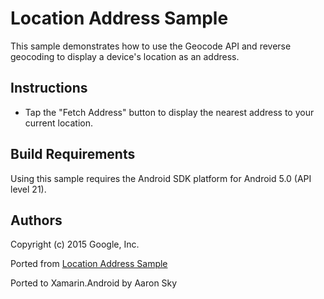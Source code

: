 Location Address Sample
=======================

This sample demonstrates how to use the Geocode API and reverse geocoding to display a device's location as an address.

Instructions
------------

* Tap the "Fetch Address" button to display the nearest address to your current location.


Build Requirements
------------------
Using this sample requires the Android SDK platform for Android 5.0 (API level 21).

Authors
-------
Copyright (c) 2015 Google, Inc.

Ported from [Location Address Sample](https://github.com/googlesamples/android-play-location/tree/master/LocationAddress)

Ported to Xamarin.Android by Aaron Sky